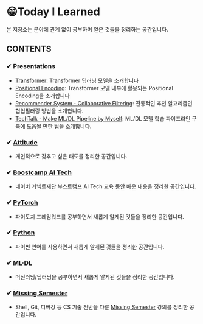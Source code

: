# 😁Today I Learned
본 저장소는 분야에 관계 없이 공부하며 얻은 것들을 정리하는 공간입니다.

## CONTENTS

### ✔ Presentations
- [Transformer](https://github.com/iloveslowfood/iloveTIL/blob/main/boostcamp_ai/etc/%5BPT%5D%20Transformer.pdf): Transformer 딥러닝 모델을 소개합니다
- [Positional Encoding](https://github.com/iloveslowfood/iloveTIL/blob/main/boostcamp_ai/etc/%5BPT%5D%20Sinusoidal%20Positional%20Encoding.pdf): Transformer 모델 내부에 활용되는 Positional Encoding을 소개합니다
- [Recommender System - Collaborative Filtering](https://github.com/iloveslowfood/iloveTIL/blob/main/boostcamp_ai/etc/%5BPT%5D%20Recommender%20System%20-%20Collaborative%20Filtering.pdf): 전통적인 추천 알고리즘인 협업필터링 방법을 소개합니다.
- [TechTalk - Make ML/DL Pipeline by Myself](https://github.com/iloveslowfood/today-I-learned/blob/main/boostcamp_ai/etc/%5BPT%5D%20TechTalk_ML%20Pipeline%20by%20Myself.pdf): ML/DL 모델 학습 파이프라인 구축에 도움될 만한 팁을 소개합니다.

### ✔ [Attitude](https://github.com/iloveslowfood/iloveTIL/blob/main/Attitude.md)
- 개인적으로 갖추고 싶은 태도를 정리한 공간입니다.

### ✔ [Boostcamp AI Tech](https://github.com/iloveslowfood/iloveTIL/tree/main/boostcamp_ai)

- 네이버 커넥트재단 부스트캠프 AI Tech 교육 동안 배운 내용을 정리한 공간입니다.

### ✔ [PyTorch](https://github.com/iloveslowfood/iloveTIL/tree/main/pytorch)

- 파이토치 프레임워크를 공부하면서 새롭게 알게된 것들을 정리한 공간입니다.

### ✔ [Python](https://github.com/iloveslowfood/iloveTIL/blob/main/Python.md)
- 파이썬 언어를 사용하면서 새롭게 알게된 것들을 정리한 공간입니다.

### ✔ [ML·DL](https://github.com/iloveslowfood/iloveTIL/blob/main/ML%C2%B7DL.md)
- 머신러닝/딥러닝을 공부하면서 새롭게 알게된 것들을 정리한 공간입니다.

### ✔ [Missing Semester](https://github.com/iloveslowfood/iloveTIL/tree/main/missingsemester_cambridge)

- Shell, Git, 디버깅 등 CS 기술 전반을 다룬 [Missing Semester](https://www.youtube.com/c/MissingSemester/videos) 강의를 정리한 공간입니다.
  
